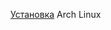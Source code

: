 [Установка](https://github.com/marginalex2001/linux_conf/blob/master/install_archlinux/intstall.md) Arch Linux
